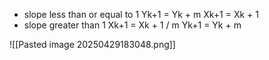 - slope less than or equal to 1
	  Yk+1 = Yk + m
	  Xk+1 = Xk + 1
- slope greater than 1
	  Xk+1 = Xk + 1 / m
	  Yk+1 = Yk + m

![[Pasted image 20250429183048.png]]